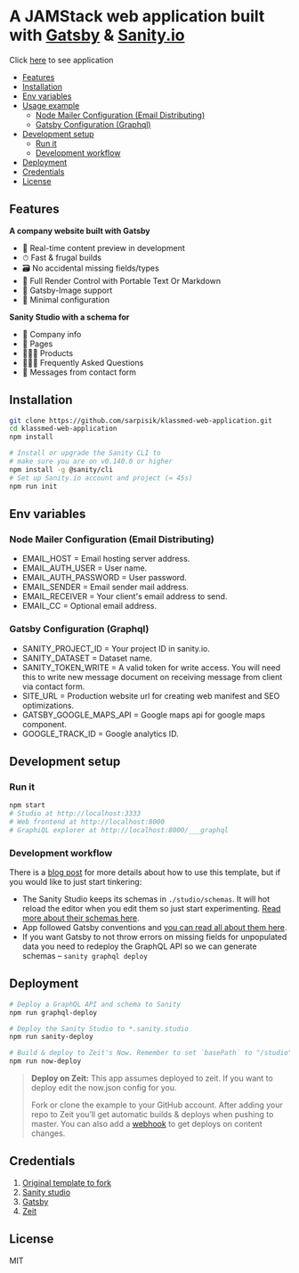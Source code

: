# A JAMStack web application built with [Gatsby](https://www.gatsbyjs.org/) & [Sanity.io](https://www.sanity.io)

Click [here](https://www.klassmed.com) to see application

- [Features](#features)
- [Installation](#installation)
- [Env variables](#env-variables)
- [Usage example](#usage-example)
  - [Node Mailer Configuration (Email Distributing)](<#node-mailer-configuration-(email-distributing)>)
  - [Gatsby Configuration (Graphql)](<#gatsby-configuration-(graphql)>)
- [Development setup](#development-setup)
  - [Run it](#run-it)
  - [Development workflow](#development-workflow)
- [Deployment](#deployment)
- [Credentials](#credentials)
- [License](#license)

## Features

**A company website built with Gatsby**

- 📡 Real-time content preview in development
- ⏱ Fast & frugal builds
- 🗃 No accidental missing fields/types
- 🧰 Full Render Control with Portable Text Or Markdown
- 📸 Gatsby-Image support
- 🔧 Minimal configuration

**Sanity Studio with a schema for**

- 🏢 Company info
- 📃 Pages
- 👨🏼‍🎨 Products
- 👩🏾‍💻 Frequently Asked Questions
- 📰 Messages from contact form

## Installation

```sh
git clone https://github.com/sarpisik/klassmed-web-application.git
cd klassmed-web-application
npm install

# Install or upgrade the Sanity CLI to
# make sure you are on v0.140.0 or higher
npm install -g @sanity/cli
# Set up Sanity.io account and project (≈ 45s)
npm run init

```

## Env variables

### Node Mailer Configuration (Email Distributing)

- EMAIL_HOST = Email hosting server address.
- EMAIL_AUTH_USER = User name.
- EMAIL_AUTH_PASSWORD = User password.
- EMAIL_SENDER = Email sender mail address.
- EMAIL_RECEIVER = Your client's email address to send.
- EMAIL_CC = Optional email address.

### Gatsby Configuration (Graphql)

- SANITY_PROJECT_ID = Your project ID in sanity.io.
- SANITY_DATASET = Dataset name.
- SANITY_TOKEN_WRITE = A valid token for write access. You will need this to write new message document on receiving message from client via contact form.
- SITE_URL = Production website url for creating web manifest and SEO optimizations.
- GATSBY_GOOGLE_MAPS_API = Google maps api for google maps component.
- GOOGLE_TRACK_ID = Google analytics ID.

## Development setup

### Run it

```sh
npm start
# Studio at http://localhost:3333
# Web frontend at http://localhost:8000
# GraphiQL explorer at http://localhost:8000/___graphql
```

### Development workflow

There is a [blog post](https://www.sanity.io/blog/get-started-with-gatsby-and-structured-content) for more details about how to use this template, but if you would like to just start tinkering:

- The Sanity Studio keeps its schemas in `./studio/schemas`. It will hot reload the editor when you edit them so just start experimenting. [Read more about their schemas here](https://www.sanity.io/docs/content-studio/the-schema).
- App followed Gatsby conventions and [you can read all about them here](https://www.gatsbyjs.org/tutorial/).
- If you want Gatsby to not throw errors on missing fields for unpopulated data you need to redeploy the GraphQL API so we can generate schemas – `sanity graphql deploy`

## Deployment

```sh
# Deploy a GraphQL API and schema to Sanity
npm run graphql-deploy

# Deploy the Sanity Studio to *.sanity.studio
npm run sanity-deploy

# Build & deploy to Zeit's Now. Remember to set `basePath` to "/studio" in sanity.json
npm run now-deploy
```

> **Deploy on Zeit:** This app assumes deployed to zeit. If you want to deploy edit the now.json config for you.
>
> Fork or clone the example to your GitHub account. After adding your repo to Zeit you’ll get automatic builds & deploys when pushing to master. You can also add a [webhook](https://www.sanity.io/docs/webhooks) to get deploys on content changes.

## Credentials

1. [Original template to fork](https://https://github.com/sanity-io/example-company-website-gatsby-sanity-combo/fork)
2. [Sanity studio](https://www.sanity.io)
3. [Gatsby](https://www.gatsbyjs.org)
4. [Zeit](https://zeit.co)

## License

MIT
